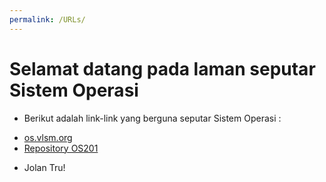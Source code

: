 ```yaml
---
permalink: /URLs/
---
```


# Selamat datang pada laman seputar Sistem Operasi

* Berikut adalah link-link yang berguna seputar Sistem Operasi :

- [os.vlsm.org](https://os.vlsm.org/)
- [Repository OS201](https://github.com/UI-FASILKOM-OS/os201)

* Jolan Tru!
